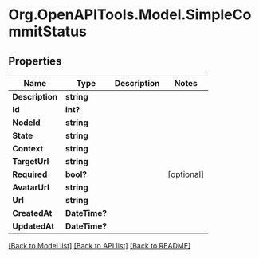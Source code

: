 # Org.OpenAPITools.Model.SimpleCommitStatus

## Properties

Name | Type | Description | Notes
------------ | ------------- | ------------- | -------------
**Description** | **string** |  | 
**Id** | **int?** |  | 
**NodeId** | **string** |  | 
**State** | **string** |  | 
**Context** | **string** |  | 
**TargetUrl** | **string** |  | 
**Required** | **bool?** |  | [optional] 
**AvatarUrl** | **string** |  | 
**Url** | **string** |  | 
**CreatedAt** | **DateTime?** |  | 
**UpdatedAt** | **DateTime?** |  | 

[[Back to Model list]](../README.md#documentation-for-models) [[Back to API list]](../README.md#documentation-for-api-endpoints) [[Back to README]](../README.md)

